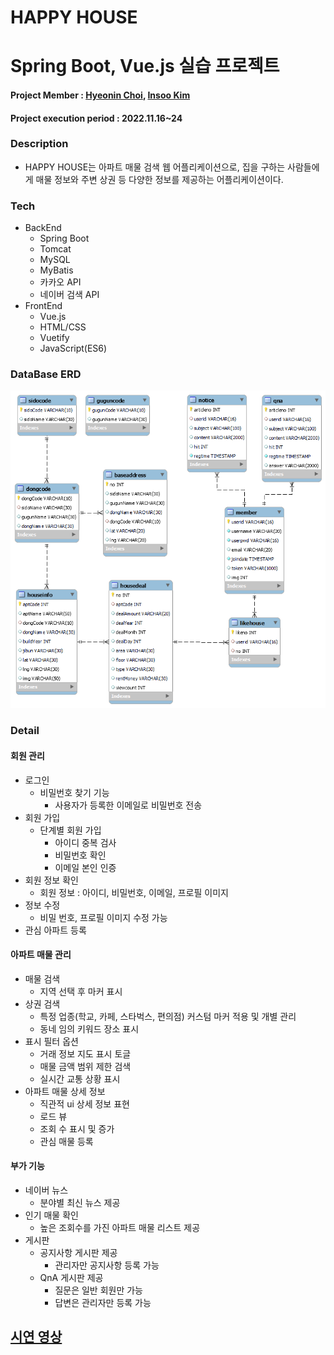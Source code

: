 # HAPPY HOUSE

# Spring Boot, Vue.js 실습 프로젝트

#### Project Member : [Hyeonin Choi](https://github.com/HyeonIn), [Insoo Kim](https://github.com/iknowkis)

#### Project execution period : 2022.11.16~24

### Description

- HAPPY HOUSE는 아파트 매물 검색 웹 어플리케이션으로, 집을 구하는 사람들에게 매물 정보와 주변 상권 등 다양한 정보를 제공하는 어플리케이션이다.

### Tech

- BackEnd
  - Spring Boot
  - Tomcat
  - MySQL
  - MyBatis
  - 카카오 API
  - 네이버 검색 API
- FrontEnd
  - Vue.js
  - HTML/CSS
  - Vuetify
  - JavaScript(ES6)

### DataBase ERD

<img src="/db_erd.png">

### Detail

#### 회원 관리

- 로그인
  - 비밀번호 찾기 기능
    - 사용자가 등록한 이메일로 비밀번호 전송
- 회원 가입
  - 단계별 회원 가입
    - 아이디 중복 검사
    - 비밀번호 확인
    - 이메일 본인 인증
- 회원 정보 확인
  - 회원 정보 : 아이디, 비밀번호, 이메일, 프로필 이미지
- 정보 수정
  - 비밀 번호, 프로필 이미지 수정 가능
- 관심 아파트 등록

#### 아파트 매물 관리

- 매물 검색
  - 지역 선택 후 마커 표시
- 상권 검색
  - 특정 업종(학교, 카페, 스타벅스, 편의점) 커스텀 마커 적용 및 개별 관리
  - 동네 임의 키워드 장소 표시
- 표시 필터 옵션
  - 거래 정보 지도 표시 토글
  - 매물 금액 범위 제한 검색
  - 실시간 교통 상황 표시
- 아파트 매물 상세 정보
  - 직관적 ui 상세 정보 표현
  - 로드 뷰
  - 조회 수 표시 및 증가
  - 관심 매물 등록

#### 부가 기능

- 네이버 뉴스
  - 분야별 최신 뉴스 제공
- 인기 매물 확인
  - 높은 조회수를 가진 아파트 매물 리스트 제공
- 게시판
  - 공지사항 게시판 제공
    - 관리자만 공지사항 등록 가능
  - QnA 게시판 제공
    - 질문은 일반 회원만 가능
    - 답변은 관리자만 등록 가능

## [시연 영상](https://youtu.be/GX3VZfi_wPU)
